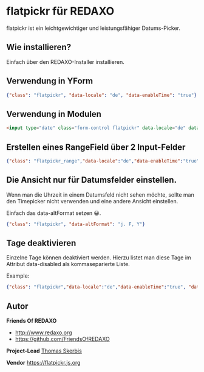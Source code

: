 # flatpickr für REDAXO

flatpickr ist ein leichtgewichtiger und leistungsfähiger Datums-Picker.

## Wie installieren?

Einfach über den REDAXO-Installer installieren.

## Verwendung in YForm

```json
{"class": "flatpickr", "data-locale": "de", "data-enableTime": "true"}
```

## Verwendung in Modulen

```html
<input type="date" class="form-control flatpickr" data-locale="de" data-enableTime="true" name="REX_INPUT_VALUE[1]" value="REX_VALUE[1]">
```

## Erstellen eines RangeField über 2 Input-Felder 

```json
{"class": "flatpickr_range","data-locale":"de","data-enableTime":"true", "data-rangefield":"#id"}
```

## Die Ansicht nur für Datumsfelder einstellen. 

Wenn man die Uhrzeit in einem Datumsfeld nicht sehen möchte, sollte man den Timepicker nicht verwenden und eine andere Ansicht einstellen.

Einfach das data-altFormat setzen 😀.

```json 
{"class": "flatpickr", "data-altFormat": "j. F, Y"}
```

## Tage deaktivieren

Einzelne Tage können deaktiviert werden. 
Hierzu listet man diese Tage im Attribut data-disabled als kommaseparierte Liste.

Example: 

```json
{"class": "flatpickr","data-locale":"de","data-enableTime":"true", "data-disabled":"2022-12-11,2022-12-24,2022-12-25"}
```


## Autor

**Friends Of REDAXO**

* http://www.redaxo.org
* https://github.com/FriendsOfREDAXO

**Project-Lead**
[Thomas Skerbis](https://github.com/skerbis)

**Vendor**
https://flatpickr.js.org

